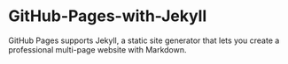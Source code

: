 # GitHub-Pages-with-Jekyll
GitHub Pages supports Jekyll, a static site generator that lets you create a professional multi-page website with Markdown.
